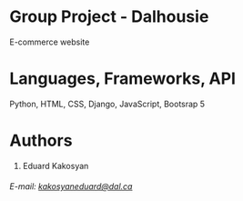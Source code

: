 # Group Project - Dalhousie

E-commerce website

# Languages, Frameworks, API

Python, HTML, CSS, Django, JavaScript, Bootsrap 5

# Authors

1. Eduard Kakosyan

###### E-mail: kakosyaneduard@dal.ca
